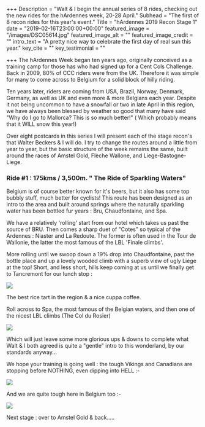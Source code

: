 +++
Description = "Walt & I begin the annual series of 8 rides, checking out the new rides for the hArdennes week, 20-28 April."
Subhead = "The first of 8 recon rides for this year's event."
Title = "hArdennes 2019 Recon Stage 1"
date = "2019-02-16T23:00:00+00:00"
featured_image = "/images/DSC05614.jpg"
featured_image_alt = ""
featured_image_credit = ""
intro_text = "A pretty nice way to celebrate the first day of real sun this year."
key_cite = ""
key_testimonial = ""

+++
The hArdennes Week began ten years ago, originally conceived as a training camp for those has who had signed up for a Cent Cols Challenge. Back in 2009, 80% of CCC riders were from the UK. Therefore it was simple for many to come across to Belgium for a solid block of hilly riding.

Ten years later, riders are coming from USA, Brazil, Norway, Denmark, Germany, as well as UK and even more & more Belgians each year. Despite it not being uncommon to have a snowfall or two in late April in this region, we have always been blessed by weather so good that many have said "Why do I go to Mallorca? This is so much better!" ( Which probably means that it WILL snow this year!)

Over eight postcards in this series I will present each of the stage recon's that Walter Beckers & I will do. I try to change the routes around a little from year to year, but the basic structure of the week remains the same, built around the races of Amstel Gold, Flèche Wallone, and Liege-Bastogne-Liege.

### Ride #1 : 175kms / 3,500m. " The Ride of Sparkling Waters"

Belgium is of course better known for it's beers, but it also has some top bubbly stuff, much better for cyclists! This route has been designed as an intro to the area and built around springs where the naturally sparkling water has been bottled fur years : Bru, Chaudfontaine, and Spa.

We have a relatively 'rolling' start from our hotel which takes us past the source of BRU. Then comes a sharp duet of "Cotes" so typical of the Ardennes : Niaster and La Redoute. The former is often used in the Tour de Wallonie, the latter the most famous of the LBL 'Finale climbs'.

More rolling until we swoop down a 19% drop into Chaudfontaine, past the bottle place and up a lovely wooded climb with a superb view of ugly Liege at the top! Short, and less short, hills keep coming at us until we finally get to Tancremont for our lunch stop :

![](/images/DSC05622.jpg)

The best rice tart in the region & a nice cuppa coffee.

Roll across to Spa, the most famous of the Belgian waters, and then one of the nicest LBL climbs (The Col du Rosier)

 ![](/images/DSC05603.jpg)

Which will just leave some more glorious ups & downs to complete what Walt & I both agreed is quite a "gentle" intro to this wonderland, by our standards anyway...

We hope your training is going well : the tough Vikings and Canadians are stopping before NOTHING, even dipping into HELL :-

![](/images/20171120_210909_resized-1.jpg)

And we are quite tough here in Belgium too :-

![](/images/DSC05598.jpg)

Next stage : over to Amstel Gold & back.....
